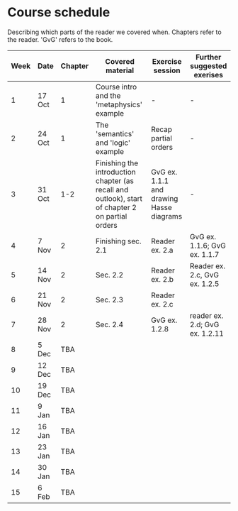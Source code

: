 # Course schedule

Describing which parts of the reader we covered when. Chapters refer to the reader. 'GvG' refers to the book.

Week | Date | Chapter | Covered material | Exercise session | Further suggested exerises
---  | ---  | ---     | ---              | ---              | --- 
1 | 17 Oct | 1 | Course intro and the 'metaphysics' example | -  | - 
2 | 24 Oct | 1 | The 'semantics' and 'logic' example | Recap partial orders | -
3 | 31 Oct | 1-2 | Finishing the introduction chapter (as recall and outlook), start of chapter 2 on partial orders | GvG ex. 1.1.1 and drawing Hasse diagrams | -
4 | 7 Nov  | 2 | Finishing sec. 2.1 | Reader ex. 2.a | GvG ex. 1.1.6; GvG ex. 1.1.7 
5 | 14 Nov | 2 | Sec. 2.2 | Reader ex. 2.b | Reader ex. 2.c, GvG ex. 1.2.5
6 | 21 Nov | 2 | Sec. 2.3 | Reader ex. 2.c | 
7 | 28 Nov | 2 | Sec. 2.4 | GvG ex. 1.2.8 | reader ex. 2.d; GvG ex. 1.2.11  
8 | 5 Dec  | TBA |  |  
9 | 12 Dec | TBA |  |  
10| 19 Dec | TBA |  |  
11|  9 Jan | TBA |  |  
12| 16 Jan | TBA |  |  
13| 23 Jan | TBA |  |  
14| 30 Jan | TBA |  |  
15| 6 Feb  | TBA |  |   
